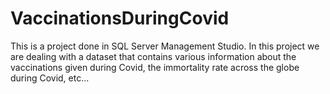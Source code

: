 # VaccinationsDuringCovid
This is a project done in SQL Server Management Studio. In this project we are dealing with a dataset that contains various information about the vaccinations given during Covid, the immortality rate across the globe during Covid, etc...
